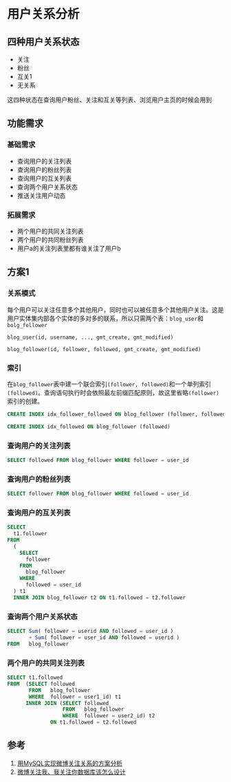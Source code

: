 # 用户关系分析
## 四种用户关系状态
- 关注
- 粉丝
- 互关1
- 无关系

这四种状态在查询用户粉丝、关注和互关等列表、浏览用户主页的时候会用到
## 功能需求
### 基础需求
- 查询用户的关注列表
- 查询用户的粉丝列表
- 查询用户的互关列表
- 查询两个用户关系状态
- 推送关注用户动态
### 拓展需求
- 两个用户的共同关注列表
- 两个用户的共同粉丝列表
- 用户a的关注列表里都有谁关注了用户b

## 方案1
### 关系模式
每个用户可以关注任意多个其他用户，同时也可以被任意多个其他用户关注。这是用户实体集内部各个实体的多对多的联系，所以只需两个表：`blog_user`和`bolg_follower`
```
blog_user(id, username, ..., gmt_create, gmt_modified)
```
```
blog_follower(id, follower, followed, gmt_create, gmt_modified)
```
### 索引
在`blog_follower`表中建一个联合索引`(follower, followed)`和一个单列索引`(followed)`。查询语句执行时会依照最左前缀匹配原则，故这里省略`(follower)`索引的创建。
```sql
CREATE INDEX idx_follower_followed ON blog_follower (follower, followed)
```
```sql
CREATE INDEX idx_followed ON blog_follower (followed)
```

### 查询用户的关注列表
```sql
SELECT followed FROM blog_follower WHERE follower = user_id
```
### 查询用户的粉丝列表
```sql
SELECT follower FROM blog_follower WHERE followed = user_id
```
### 查询用户的互关列表
```sql
SELECT
  t1.follower
FROM
  (
    SELECT
      follower
    FROM
      blog_follower
    WHERE
      followed = user_id
  ) t1
  INNER JOIN blog_follower t2 ON t1.followed = t2.follower
```
### 查询两个用户关系状态
```sql
SELECT Sum( follower = userid AND followed = user_id )
       + Sum( follower = user_id AND followed = userid )
FROM   blog_follower
```
### 两个用户的共同关注列表
```sql
SELECT t1.followed 
FROM  (SELECT followed 
       FROM   blog_follower 
       WHERE  follower = user1_id) t1 
      INNER JOIN (SELECT followed 
                  FROM   blog_follower 
                  WHERE  follower = user2_id) t2 
              ON t1.followed = t2.followed 
```
## 参考
1. [用MySQL实现微博关注关系的方案分析](https://my.oschina.net/yonghan/blog/475588)
2. [微博关注我、我关注你数据库该怎么设计](https://blog.csdn.net/u010098331/article/details/51445904)
<!--stackedit_data:
eyJoaXN0b3J5IjpbLTQ5NTA4MDYwNiwtMjEzMTM1NzQwLDg0MD
Q5NDM4NiwtMTA0MjYyNzA2NCwxMTg5NjE2Nzc2LC0xNTIwMzY5
NzAxLDE0MzYyOTMxODYsMTcwMjA0NjYwOCwtMTg0OTc0NzcyNi
wxODMzNTQ0NjcxLC0xOTEwNjgzMjU1LDIyOTUxODU1OCw3Mjky
OTIzNDAsMTgzMDc5MTMwLC0xMzY5NDY2MzIyLDEyNTQ4ODg0Nj
EsMTkxMTMwNzAyNywyMTMzNTQ3MTczLDUzMTkzMDUzMywyNDA1
ODM4MjhdfQ==
-->
